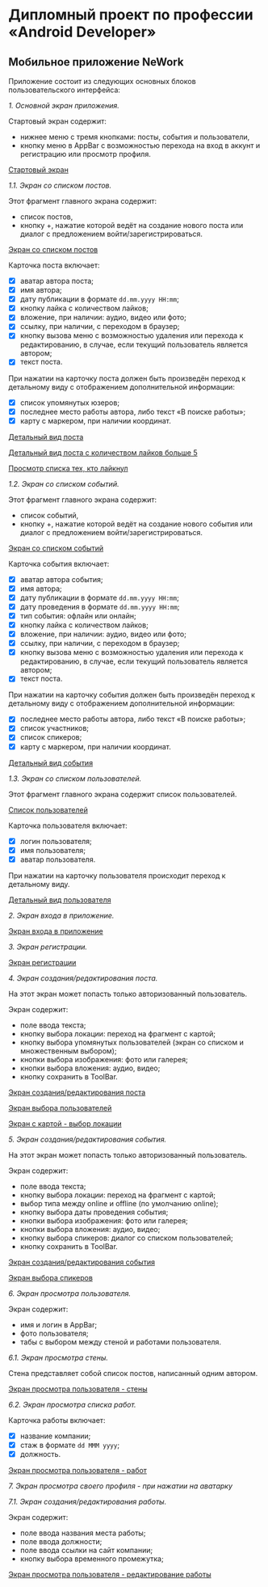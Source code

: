 # Дипломный проект по профессии «Android Developer»
  
## Мобильное приложение NeWork
Приложение состоит из следующих основных блоков пользовательского интерфейса:

*1. Основной экран приложения.*

Стартовый экран содержит:
- нижнее меню с тремя кнопками: посты, события и пользователи,
- кнопку меню в AppBar с возможностью перехода на вход в аккунт и регистрацию или просмотр профиля.

[Cтартовый экран](screens/1_main%20screen.jpg)

*1.1. Экран со списком постов.*

Этот фрагмент главного экрана содержит:
- список постов,
- кнопку +, нажатие которой ведёт на создание нового поста или диалог с предложением войти/зарегистрироваться.

[Экран со списком постов](screens/2_postsList.jpg)

Карточка поста включает:
- [x] аватар автора поста;
- [x] имя автора;
- [x] дату публикации в формате `dd.mm.yyyy HH:mm`;
- [x] кнопку лайка с количеством лайков;
- [x] вложение, при наличии: аудио, видео или фото;
- [x] ссылку, при наличии, с переходом в браузер; 
- [x] кнопку вызова меню с возможностью удаления или перехода к редактированию, в случае, если текущий пользователь является автором;
- [x] текст поста.

При нажатии на карточку поста должен быть произведён переход к детальному виду с отображением дополнительной информации:
- [x] список упомянутых юзеров;
- [x] последнее место работы автора, либо текст «В поиске работы»;
- [x] карту с маркером, при наличии координат.

[Детальный вид поста](screens/8_detailedPost.jpg)

[Детальный вид поста с количеством лайков больше 5](screens/8.1_detailedPost.jpg)

[Просмотр списка тех, кто лайкнул ](screens/9_likers.jpg)


*1.2. Экран со списком событий.*

Этот фрагмент главного экрана содержит:
- список событий,
- кнопку +, нажатие которой ведёт на создание нового события или диалог с предложением войти/зарегистрироваться.

[Экран со списком событий](screens/12_eventsList.jpg)

Карточка события включает:
- [x] аватар автора события;
- [x] имя автора;
- [x] дату публикации в формате `dd.mm.yyyy HH:mm`;
- [x] дату проведения в формате `dd.mm.yyyy HH:mm`;
- [x] тип события: офлайн или онлайн;
- [x] кнопку лайка с количеством лайков;
- [x] вложение, при наличии: аудио, видео или фото;
- [x] ссылку, при наличии, с переходом в браузер; 
- [x] кнопку вызова меню с возможностью удаления или перехода к редактированию, в случае, если текущий пользователь является автором;
- [x] текст поста.

При нажатии на карточку события должен быть произведён переход к детальному виду с отображением дополнительной информации:
- [x] последнее место работы автора, либо текст «В поиске работы»;
- [x] список участников;
- [x] список спикеров;
- [x] карту с маркером, при наличии координат.

[Детальный вид события](screens/13_detailedEvent.jpg)

*1.3. Экран со списком пользователей.*

Этот фрагмент главного экрана содержит список пользователей.

[Список пользователей](screens/14_usersList.jpg)

Карточка пользователя включает:
- [x] логин пользователя;
- [x] имя пользователя;
- [x] аватар пользователя.

При нажатии на карточку пользователя происходит переход к детальному виду.

[Детальный вид пользователя](screens/15_detailedUser_Wall.jpg)

*2. Экран входа в приложение.*

[Экран входа в приложение](screens/4_signIn_screen.jpg)

*3. Экран регистрации.*

[Экран регистрации](screens/3_signUp_screen.jpg)

*4. Экран создания/редактирования поста.*

На этот экран может попасть только авторизованный пользователь.

Экран содержит:
- поле ввода текста;
- кнопку выбора локации: переход на фрагмент с картой;
- кнопку выбора упомянутых пользователей (экран со списком и множественным выбором);
- кнопки выбора изображения: фото или галерея;
- кнопки выбора вложения: аудио, видео;
- кнопку сохранить в ToolBar.

[Экран создания/редактирования поста](screens/7_newPost.jpg)

[Экран выбора пользователей](screens/5_chooseUsers.jpg)

[Экран с картой - выбор локации ](screens/6_map.jpg)


*5. Экран создания/редактирования события.*

На этот экран может попасть только авторизованный пользователь.

Экран содержит:
- поле ввода текста;
- кнопку выбора локации: переход на фрагмент с картой;
- выбор типа между online и offline (по умолчанию online);
- кнопку выбора даты проведения события;
- кнопки выбора изображения: фото или галерея;
- кнопки выбора вложения: аудио, видео;
- кнопку выбора спикеров: диалог со списком пользователей;
- кнопку сохранить в ToolBar.

[Экран создания/редактирования события](screens/10_newEvent.jpgg)

[Экран выбора спикеров](screens/11_chooseSpeakers.jpg)


*6. Экран просмотра пользователя.*

Экран содержит:
- имя и логин в AppBar;
- фото пользователя;
- табы с выбором между стеной и работами пользователя.

*6.1. Экран просмотра стены.*

Стена представляет собой список постов, написанный одним автором. 

[Экран просмотра пользователя - стены](screens/15_detailedUser_Wall.jpg)

*6.2. Экран просмотра списка работ.*

Карточка работы включает:
- [x] название компании;
- [x] стаж в формате `dd MMM yyyy`;
- [x] должность.

[Экран просмотра пользователя - работ](screens/16_detailedUser_Jobsl.jpg)

*7. Экран просмотра своего профиля - при нажатии на аватарку*

*7.1. Экран создания/редактирования работы.*

Экран содержит:
- поле ввода названия места работы;
- поле ввода должности;
- поле ввода ссылки на сайт компании;
- кнопку выбора временного промежутка;

[Экран просмотра пользователя - редактирование работы](screens/17_detailedUser_Jobs_edit.jpg)
